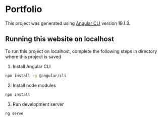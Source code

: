 # Portfolio

This project was generated using [Angular CLI](https://github.com/angular/angular-cli) version 19.1.3.

## Running this website on localhost
To run this project on localhost, complete the following steps in directory where this project is saved

1. Install Angular CLI

```bash
npm install -g @angular/cli
```

2. Install node modules

```bash
npm install 
```

3. Run development server

```bash
ng serve
```
